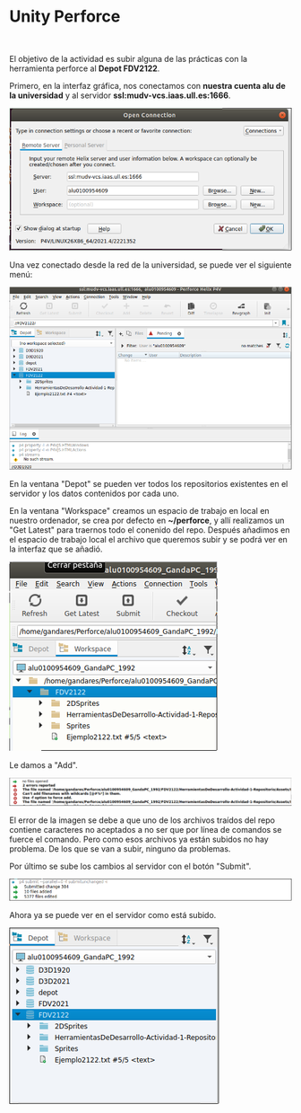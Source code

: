 # Unity Perforce

<br/>

El objetivo de la actividad es subir alguna de las prácticas con la herramienta perforce al **Depot FDV2122**.

Primero, en la interfaz gráfica, nos conectamos con **nuestra cuenta alu de la universidad** y al servidor **ssl:mudv-vcs.iaas.ull.es:1666**.

![img](Resources/start.png)

Una vez conectado desde la red de la universidad, se puede ver el siguiente menú:

![img](Resources/menu.png)

En la ventana "Depot" se pueden ver todos los repositorios existentes en el servidor y los datos contenidos por cada uno.

En la ventana "Workspace" creamos un espacio de trabajo en local en nuestro ordenador, se crea por defecto en **~/perforce**, y allí realizamos un "Get Latest" para traernos todo el conenido del repo. Después añadimos en el espacio de trabajo local el archivo que queremos subir y se podrá ver en la interfaz que se añadió.

![img](Resources/anadido.png)

Le damos a "Add".

![img](Resources/add.png)

El error de la imagen se debe a que uno de los archivos traídos del repo contiene caracteres no aceptados a no ser que por línea de comandos se fuerce el comando. Pero como esos archivos ya están subidos no hay problema. De los que se van a subir, ninguno da problemas.

Por último se sube los cambios al servidor con el botón "Submit".

![img](Resources/submit.png)

Ahora ya se puede ver en el servidor como está subido.

![img](Resources/submitted.png)

